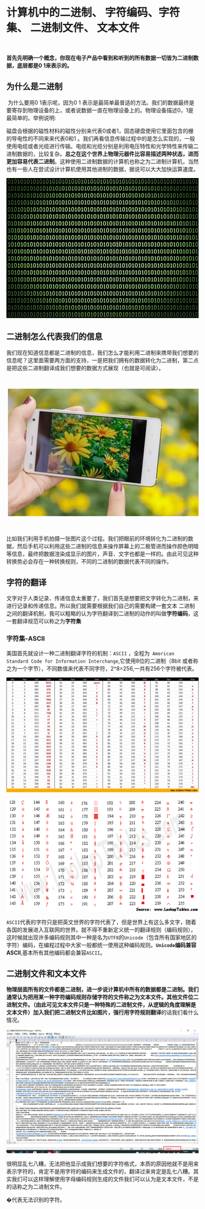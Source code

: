 # 计算机中的二进制、 字符编码、字符集、  二进制文件、  文本文件 	

​	

​			**首先先明确一个概念，你现在电子产品中看到和听到的所有数据一切皆为二进制数据，底层都是0 1来表示的。**



## 为什么是二进制

​		为什么要用0 1表示呢，因为0 1 表示是最简单最普适的方法。我们的数据最终是要寄存到物理设备的上，或者说数据一直在物理设备上的。物理设备描述0，1是最简单的。举例说明:

​		磁盘会根据的磁性材料的磁性分别来代表0或者1，固态硬盘使用它里面包含的栅的导电性的不同来来代表0和1 。我们再看信息传输过程中的是怎么实现的，一般使用电缆或者光缆进行传输。电缆和光缆分别是利用电压特性和光学特性来传输二进制数据的，比较复杂。**总之在这个世界上物理元器件比容易描述两种状态，进而更加容易代表二进制**。这种使用二进制数据的计算机也称之为二进制计算机，当然也有一些人在尝试设计计算机使用其他进制的数据，据说可以大大加快运算速度。

<img src="image/1.jpg" style="zoom: 80%;" />





## 二进制怎么代表我们的信息

​		我们现在知道信息都是二进制的信息，我们怎么才能利用二进制来携带我们想要的信息呢？这里面需要两方面的支持，一是把我们拥有的数据转化为二进制，第二点是把这些二进制翻译成我们想要的数据方式展现（也就是可阅读）。

​		

​		![img](image/2.jpeg)

​	

​		比如我们利用手机拍摄一张图片这个过程。我们把眼前的环境转化为二进制的数据，然后手机可以利用这些二进制的信息来操作屏幕上的二极管进而操作颜色明暗等信息，最终把数据渲染成显示的图片，声音、文字也都是一样的。由此可见这种转换势必会存在一种转换规则，不同的二进制的数据代表不同的操作。



## 字符的翻译

​		文字对于人类记录、传递信息太重要了，我们首先是想要把文字转化为二进制，来进行记录和传递信息。所以我们就需要根据我们自己的需要构建一套文本 二进制之间的翻译机制，我可以粗略的认为字符翻译到二进制的动作的叫做**字符编码**，这一套翻译规范可以称之为**字符集**

### 字符集-ASCII

美国首先就设计一种二进制翻译字符的机制：`ASCII` ，全程为` American Standard Code for Information Interchange`,它使用8位的二进制（8bit 或者称之为一个字节），不同数值来代表不同字符，2^8=256,一共有256个字符被代表。







![alpharithms printable ascii table chart](image/3.jpg)

![Extended ASCII Table](image/4.gif)



​	`ASCII`代表的字符只是把英文世界的字符代表了，但是世界上有这么多文字，随着各国的发展进入互联网的世界。就不得不重新定义统一的翻译规则（编码规则），这时候就出现许多编码规则其中一种是名为`UTF8`的`Unicode`（包含所有国家地区的字符）编码，在编程过程中大家一般都统一使用这种编码规则。**`Unicode`编码兼容ASCII**,基本所有其他编码都会兼容`ASCII`。



## 二进制文件和文本文件

**物理层面所有的文件都是二进制，进一步说计算机中所有的数据都是二进制。**我们通常认为把用某一种字符编码规则存储字符的文件称之为文本文件。其他文件位二进制文件。（**由此可见文本文件只是一种特殊的二进制文件，从逻辑的角度理解是文本文件**）加入我们把二进制文件比如图片，强行用字符规则**翻译**的话我们看什么情况。

![image-20220311164813252](image/5.png)

很明显乱七八糟，无法把他显示成我们想要的字符格式，本质的原因他就不是用来表示字符的，肯定不是用字符的编码来生成文件的，翻译过来肯定是乱七八糟。其实我们可以这样理解使用字母编码规则生成的文件我们可以认为是文本文件，不是的话称之为二进制文件。

�代表无法识别的字符。

